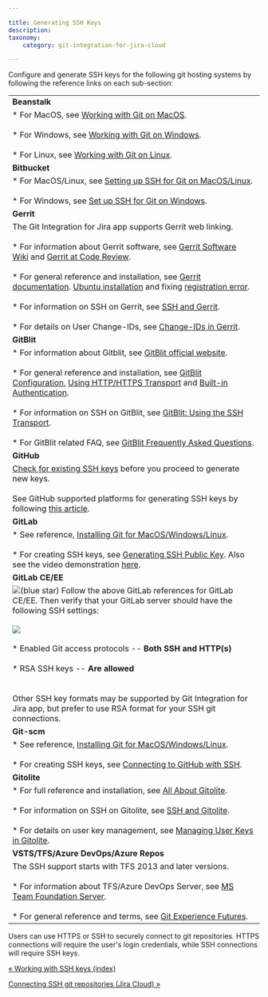 ```yaml
---

title: Generating SSH Keys
description:
taxonomy:
    category: git-integration-for-jira-cloud

---
```

Configure and generate SSH keys for the following git hosting systems by following the reference links on each sub-section:

|     |
| --- |
| **Beanstalk** |
| *   For MacOS, see [Working with Git on MacOS](http://guides.beanstalkapp.com/version-control/git-on-mac.html).<br>    <br>*   For Windows, see [Working with Git on Windows](http://guides.beanstalkapp.com/version-control/git-on-windows.html).<br>    <br>*   For Linux, see [Working with Git on Linux](http://guides.beanstalkapp.com/version-control/git-on-linux.html). |
| **Bitbucket** |
| *   For MacOS/Linux, see [Setting up SSH for Git on MacOS/Linux](https://support.atlassian.com/bitbucket-cloud/docs/set-up-an-ssh-key/#Set-up-SSH-on-macOS-Linux).<br>    <br>*   For Windows, see [Set up SSH for Git on Windows](https://support.atlassian.com/bitbucket-cloud/docs/set-up-an-ssh-key/). |
| **Gerrit** |
| The Git Integration for Jira app supports Gerrit web linking.<br><br>*   For information about Gerrit software, see [Gerrit Software Wiki](http://en.wikipedia.org/wiki/Gerrit_(software)) and [Gerrit at Code Review](https://code.google.com/p/gerrit/).<br>    <br>*   For general reference and installation, see [Gerrit documentation](https://gerrit-review.googlesource.com/Documentation/). [Ubuntu installation](https://gerrit-review.googlesource.com/Documentation/linux-quickstart.html) and fixing [registration error](https://code.google.com/p/gerrit/issues/detail?id=1549).<br>    <br>*   For information on SSH on Gerrit, see [SSH and Gerrit](https://gerrit-documentation.storage.googleapis.com/Documentation/2.11/user-upload.html#_ssh).<br>    <br>*   For details on User Change-IDs, see [Change-IDs in Gerrit](https://git.eclipse.org/r/Documentation/user-changeid.html). |
| **GitBlit** |
| *   For information about Gitblit, see [GitBlit official website](http://gitblit.github.io/gitblit/).<br>    <br>*   For general reference and installation, see [GitBlit Configuration](http://gitblit.com/administration.html), [Using HTTP/HTTPS Transport](http://gitblit.com/setup_transport_http.html) and [Built-in Authentication](http://gitblit.com/setup_authentication.html).<br>    <br>*   For information on SSH on GitBlit, see [GitBlit: Using the SSH Transport](http://gitblit.com/setup_transport_ssh.html).<br>    <br>*   For GitBlit related FAQ, see [GitBlit Frequently Asked Questions](http://gitblit.com/faq.html). |
| **GitHub** |
| [Check for existing SSH keys](https://docs.github.com/en/authentication/connecting-to-github-with-ssh/checking-for-existing-ssh-keys) before you proceed to generate new keys.<br><br>See GitHub supported platforms for generating SSH keys by following [this article](https://docs.github.com/en/authentication/connecting-to-github-with-ssh/generating-a-new-ssh-key-and-adding-it-to-the-ssh-agent). |
| **GitLab** |
| *   See reference, [Installing Git for MacOS/Windows/Linux](https://git-scm.com/book/en/v2/Getting-Started-Installing-Git).<br>    <br>*   For creating SSH keys, see [Generating SSH Public Key](https://docs.gitlab.com/ee/ssh/index.html). Also see the video demonstration [here](https://about.gitlab.com/blog/2014/03/04/add-ssh-key-screencast/). |
| **GitLab CE/EE** |
| ![(blue star)](/wiki/s/-1639011364/6452/8b4898d3c114827e64ec143b4fa79bb76a6cfa5b/_/images/icons/emoticons/star_blue.png) Follow the above GitLab references for GitLab CE/EE. Then verify that your GitLab server should have the following SSH settings:<br><br>![](https://bigbrassband.atlassian.net/wiki/download/thumbnails/1923023647/gitlab-server-ssh-settings(c).png?version=1&modificationDate=1630063569186&cacheVersion=1&api=v2&width=680&height=471)<br><br>*   Enabled Git access protocols -- **Both SSH and HTTP(s)**<br>    <br>*   RSA SSH keys -- **Are allowed**<br>    <br><br>Other SSH key formats may be supported by Git Integration for Jira app, but prefer to use RSA format for your SSH git connections. |
| **Git-scm** |
| *   See reference, [Installing Git for MacOS/Windows/Linux](https://git-scm.com/book/en/Getting-Started-Installing-Git).<br>    <br>*   For creating SSH keys, see [Connecting to GitHub with SSH](https://help.github.com/en/articles/connecting-to-github-with-ssh). |
| **Gitolite** |
| *   For full reference and installation, see [All About Gitolite](https://gitolite.com/gitolite/index.html).<br>    <br>*   For information on SSH on Gitolite, see [SSH and Gitolite](https://gitolite.com/gitolite/ssh.html).<br>    <br>*   For details on user key management, see [Managing User Keys in Gitolite](https://gitolite.com/gitolite/contrib/ukm.html). |
| **VSTS/TFS/Azure DevOps/Azure Repos** |
| The SSH support starts with TFS 2013 and later versions.<br><br>*   For information about TFS/Azure DevOps Server, see [MS Team Foundation Server](https://azure.microsoft.com/en-us/services/devops/server/).<br>    <br>*   For general reference and terms, see [Git Experience Futures](https://devblogs.microsoft.com/devops/git-experience-futures/). |

Users can use HTTPS or SSH to securely connect to git repositories. HTTPS connections will require the user's login credentials, while SSH connections will require SSH keys.

[« Working with SSH keys (index)](/wiki/spaces/GITCLOUD/pages/1923023617/Working+with+SSH+keys)

[Connecting SSH git repositories (Jira Cloud) »](/wiki/spaces/GITCLOUD/pages/1923023732)


